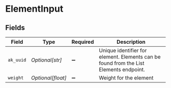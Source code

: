 # ElementInput


## Fields

| Field                                                                                 | Type                                                                                  | Required                                                                              | Description                                                                           |
| ------------------------------------------------------------------------------------- | ------------------------------------------------------------------------------------- | ------------------------------------------------------------------------------------- | ------------------------------------------------------------------------------------- |
| `ak_uuid`                                                                             | *Optional[str]*                                                                       | :heavy_minus_sign:                                                                    | Unique identifier for element. Elements can be found from the List Elements endpoint. |
| `weight`                                                                              | *Optional[float]*                                                                     | :heavy_minus_sign:                                                                    | Weight for the element                                                                |
